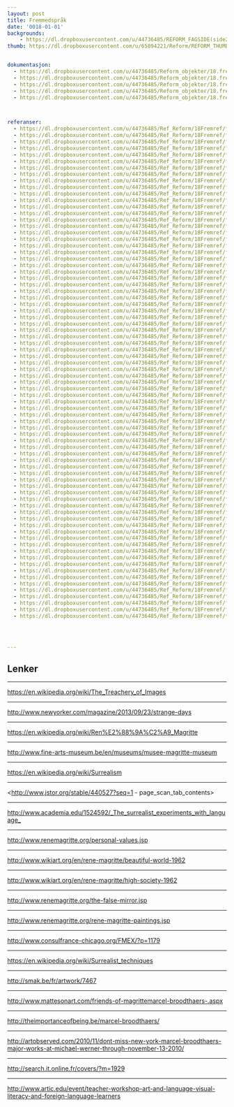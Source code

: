 ```yaml
---
layout: post
title: Fremmedspråk
date: '0018-01-01'
backgrounds:
    - https://dl.dropboxusercontent.com/u/44736485/REFORM_FAGSIDE(side2)/18.Fremmedspraak2m.jpg
thumb: https://dl.dropboxusercontent.com/u/65894221/Reform/REFORM_THUMBNAILS/18.Fremmedspraak.jpg


dokumentasjon:
  - https://dl.dropboxusercontent.com/u/44736485/Reform_objekter/18.frem1.jpg
  - https://dl.dropboxusercontent.com/u/44736485/Reform_objekter/18.frem2.jpg
  - https://dl.dropboxusercontent.com/u/44736485/Reform_objekter/18.frem3.jpg
  - https://dl.dropboxusercontent.com/u/44736485/Reform_objekter/18.frem4.jpg
  - https://dl.dropboxusercontent.com/u/44736485/Reform_objekter/18.frem5.jpg



referanser:
  - https://dl.dropboxusercontent.com/u/44736485/Ref_Reform/18Fremref/fremref01.jpg
  - https://dl.dropboxusercontent.com/u/44736485/Ref_Reform/18Fremref/fremref02.jpg
  - https://dl.dropboxusercontent.com/u/44736485/Ref_Reform/18Fremref/fremref03.jpg
  - https://dl.dropboxusercontent.com/u/44736485/Ref_Reform/18Fremref/fremref04.jpg
  - https://dl.dropboxusercontent.com/u/44736485/Ref_Reform/18Fremref/fremref04b.jpg
  - https://dl.dropboxusercontent.com/u/44736485/Ref_Reform/18Fremref/fremref05.jpg
  - https://dl.dropboxusercontent.com/u/44736485/Ref_Reform/18Fremref/fremref06.jpg
  - https://dl.dropboxusercontent.com/u/44736485/Ref_Reform/18Fremref/fremref06b.jpg
  - https://dl.dropboxusercontent.com/u/44736485/Ref_Reform/18Fremref/fremref07.jpg
  - https://dl.dropboxusercontent.com/u/44736485/Ref_Reform/18Fremref/fremref08.jpg
  - https://dl.dropboxusercontent.com/u/44736485/Ref_Reform/18Fremref/fremref09.jpg
  - https://dl.dropboxusercontent.com/u/44736485/Ref_Reform/18Fremref/fremref10.jpg
  - https://dl.dropboxusercontent.com/u/44736485/Ref_Reform/18Fremref/fremref11.jpg
  - https://dl.dropboxusercontent.com/u/44736485/Ref_Reform/18Fremref/fremref11b.jpg
  - https://dl.dropboxusercontent.com/u/44736485/Ref_Reform/18Fremref/fremref11c.jpg
  - https://dl.dropboxusercontent.com/u/44736485/Ref_Reform/18Fremref/fremref11d.jpg
  - https://dl.dropboxusercontent.com/u/44736485/Ref_Reform/18Fremref/fremref12.jpg
  - https://dl.dropboxusercontent.com/u/44736485/Ref_Reform/18Fremref/fremref13.jpg
  - https://dl.dropboxusercontent.com/u/44736485/Ref_Reform/18Fremref/fremref14.jpg
  - https://dl.dropboxusercontent.com/u/44736485/Ref_Reform/18Fremref/fremref14b.jpg
  - https://dl.dropboxusercontent.com/u/44736485/Ref_Reform/18Fremref/fremref15.jpg
  - https://dl.dropboxusercontent.com/u/44736485/Ref_Reform/18Fremref/fremref16.jpg
  - https://dl.dropboxusercontent.com/u/44736485/Ref_Reform/18Fremref/fremref16b.jpg
  - https://dl.dropboxusercontent.com/u/44736485/Ref_Reform/18Fremref/fremref17.jpg
  - https://dl.dropboxusercontent.com/u/44736485/Ref_Reform/18Fremref/fremref18.jpg
  - https://dl.dropboxusercontent.com/u/44736485/Ref_Reform/18Fremref/fremref18b.jpg
  - https://dl.dropboxusercontent.com/u/44736485/Ref_Reform/18Fremref/fremref19.jpg
  - https://dl.dropboxusercontent.com/u/44736485/Ref_Reform/18Fremref/fremref20.jpg
  - https://dl.dropboxusercontent.com/u/44736485/Ref_Reform/18Fremref/fremref21.jpg
  - https://dl.dropboxusercontent.com/u/44736485/Ref_Reform/18Fremref/fremref21b.jpg
  - https://dl.dropboxusercontent.com/u/44736485/Ref_Reform/18Fremref/fremref22.jpg
  - https://dl.dropboxusercontent.com/u/44736485/Ref_Reform/18Fremref/fremref23.jpg
  - https://dl.dropboxusercontent.com/u/44736485/Ref_Reform/18Fremref/fremref24.jpg
  - https://dl.dropboxusercontent.com/u/44736485/Ref_Reform/18Fremref/fremref25.jpg
  - https://dl.dropboxusercontent.com/u/44736485/Ref_Reform/18Fremref/fremref26.jpg
  - https://dl.dropboxusercontent.com/u/44736485/Ref_Reform/18Fremref/fremref27.jpg
  - https://dl.dropboxusercontent.com/u/44736485/Ref_Reform/18Fremref/fremref28.jpg
  - https://dl.dropboxusercontent.com/u/44736485/Ref_Reform/18Fremref/fremref28b.jpg
  - https://dl.dropboxusercontent.com/u/44736485/Ref_Reform/18Fremref/fremref29.jpg
  - https://dl.dropboxusercontent.com/u/44736485/Ref_Reform/18Fremref/fremref30.jpg
  - https://dl.dropboxusercontent.com/u/44736485/Ref_Reform/18Fremref/fremref31.jpg
  - https://dl.dropboxusercontent.com/u/44736485/Ref_Reform/18Fremref/fremref32.jpg
  - https://dl.dropboxusercontent.com/u/44736485/Ref_Reform/18Fremref/fremref34.jpg
  - https://dl.dropboxusercontent.com/u/44736485/Ref_Reform/18Fremref/fremref34b.jpg
  - https://dl.dropboxusercontent.com/u/44736485/Ref_Reform/18Fremref/fremref35.jpg
  - https://dl.dropboxusercontent.com/u/44736485/Ref_Reform/18Fremref/fremref35b.jpg
  - https://dl.dropboxusercontent.com/u/44736485/Ref_Reform/18Fremref/fremref36.jpg
  - https://dl.dropboxusercontent.com/u/44736485/Ref_Reform/18Fremref/fremref36b.jpg
  - https://dl.dropboxusercontent.com/u/44736485/Ref_Reform/18Fremref/fremref37.jpg
  - https://dl.dropboxusercontent.com/u/44736485/Ref_Reform/18Fremref/fremref38.jpg
  - https://dl.dropboxusercontent.com/u/44736485/Ref_Reform/18Fremref/fremref39.jpg
  - https://dl.dropboxusercontent.com/u/44736485/Ref_Reform/18Fremref/fremref39b.jpg
  - https://dl.dropboxusercontent.com/u/44736485/Ref_Reform/18Fremref/fremref39c.jpg
  - https://dl.dropboxusercontent.com/u/44736485/Ref_Reform/18Fremref/fremref40.jpg
  - https://dl.dropboxusercontent.com/u/44736485/Ref_Reform/18Fremref/fremref41.jpg
  - https://dl.dropboxusercontent.com/u/44736485/Ref_Reform/18Fremref/fremref42.jpg
  - https://dl.dropboxusercontent.com/u/44736485/Ref_Reform/18Fremref/fremref43.jpg
  - https://dl.dropboxusercontent.com/u/44736485/Ref_Reform/18Fremref/fremref44.jpg
  - https://dl.dropboxusercontent.com/u/44736485/Ref_Reform/18Fremref/fremref45.jpg
  - https://dl.dropboxusercontent.com/u/44736485/Ref_Reform/18Fremref/fremref46.jpg
  - https://dl.dropboxusercontent.com/u/44736485/Ref_Reform/18Fremref/fremref47.jpg
  - https://dl.dropboxusercontent.com/u/44736485/Ref_Reform/18Fremref/fremref48.jpg
  - https://dl.dropboxusercontent.com/u/44736485/Ref_Reform/18Fremref/fremref49.jpg
  - https://dl.dropboxusercontent.com/u/44736485/Ref_Reform/18Fremref/fremref50.jpg
  - https://dl.dropboxusercontent.com/u/44736485/Ref_Reform/18Fremref/fremref50b.jpg
  - https://dl.dropboxusercontent.com/u/44736485/Ref_Reform/18Fremref/fremref50c.jpg
  - https://dl.dropboxusercontent.com/u/44736485/Ref_Reform/18Fremref/fremref51.jpg
  - https://dl.dropboxusercontent.com/u/44736485/Ref_Reform/18Fremref/fremref52.jpg
  - https://dl.dropboxusercontent.com/u/44736485/Ref_Reform/18Fremref/fremref53.jpg
  - https://dl.dropboxusercontent.com/u/44736485/Ref_Reform/18Fremref/fremref54.jpg
  - https://dl.dropboxusercontent.com/u/44736485/Ref_Reform/18Fremref/fremref54b.jpg
  - https://dl.dropboxusercontent.com/u/44736485/Ref_Reform/18Fremref/fremref54c.jpg
  - https://dl.dropboxusercontent.com/u/44736485/Ref_Reform/18Fremref/fremref54d.jpg
  - https://dl.dropboxusercontent.com/u/44736485/Ref_Reform/18Fremref/fremref54e.jpg
  - https://dl.dropboxusercontent.com/u/44736485/Ref_Reform/18Fremref/fremref54f.jpg
  - https://dl.dropboxusercontent.com/u/44736485/Ref_Reform/18Fremref/fremref55.jpg




---
```



## Lenker

* * *
<https://en.wikipedia.org/wiki/The_Treachery_of_Images>

* * *
<http://www.newyorker.com/magazine/2013/09/23/strange-days>

* * *
<https://en.wikipedia.org/wiki/Ren%E2%88%9A%C2%A9_Magritte>

* * *
<http://www.fine-arts-museum.be/en/museums/musee-magritte-museum>

* * *
<https://en.wikipedia.org/wiki/Surrealism>

* * *
<http://www.jstor.org/stable/440527?seq=1 - page_scan_tab_contents>

* * *
<http://www.academia.edu/1524592/_The_surrealist_experiments_with_language_>

* * *
<http://www.renemagritte.org/personal-values.jsp>

* * *
<http://www.wikiart.org/en/rene-magritte/beautiful-world-1962>

* * *
<http://www.wikiart.org/en/rene-magritte/high-society-1962>

* * *
<http://www.renemagritte.org/the-false-mirror.jsp>

* * *
<http://www.renemagritte.org/rene-magritte-paintings.jsp>

* * *
<http://www.consulfrance-chicago.org/FMEX/?p=1179>

* * *
<https://en.wikipedia.org/wiki/Surrealist_techniques>

* * *
<http://smak.be/fr/artwork/7467>

* * *
<http://www.mattesonart.com/friends-of-magrittemarcel-broodthaers-.aspx>

* * *
<http://theimportanceofbeing.be/marcel-broodthaers/>

* * *
<http://artobserved.com/2010/11/dont-miss-new-york-marcel-broodthaers-major-works-at-michael-werner-through-november-13-2010/>

* * *
<http://search.it.online.fr/covers/?m=1929>

* * *
<http://www.artic.edu/event/teacher-workshop-art-and-language-visual-literacy-and-foreign-language-learners>

